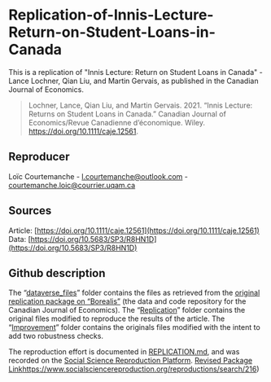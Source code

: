# Replication-of-Innis-Lecture-Return-on-Student-Loans-in-Canada

This is a replication of "Innis Lecture: Return on Student Loans in Canada" - Lance Lochner, Qian Liu, and Martin Gervais, as published in the Canadian Journal of Economics.

> Lochner, Lance, Qian Liu, and Martin Gervais. 2021. “Innis Lecture: Returns on Student Loans in Canada.” Canadian Journal of Economics/Revue Canadienne d’économique. Wiley. https://doi.org/10.1111/caje.12561. 

## Reproducer

Loïc Courtemanche - l.courtemanche@outlook.com
                  - courtemanche.loic@courrier.uqam.ca

## Sources

Article: [https://doi.org/10.1111/caje.12561](https://doi.org/10.1111/caje.12561)
Data: [https://doi.org/10.5683/SP3/R8HN1D](https://doi.org/10.5683/SP3/R8HN1D)

## Github description

The “[dataverse_files](dataverse_files)” folder contains the files as retrieved from the [original replication package on “Borealis”](https://doi.org/10.5683/SP3/R8HN1D) (the data and code repository for the Canadian Journal of Economics). The “[Replication](Replication)” folder contains the original files modified to reproduce the results of the article. The “[Improvement](Improvement)” folder contains the originals files modified with the intent to add two robustness checks. 

The reproduction effort is documented in [REPLICATION.md](REPLICATION.md), and was recorded on the [Social Science Reproduction Platform](https://www.socialsciencereproduction.org/). 
[Revised Package Link](https://www.socialsciencereproduction.org/reproductions/search/216)https://www.socialsciencereproduction.org/reproductions/search/216)

